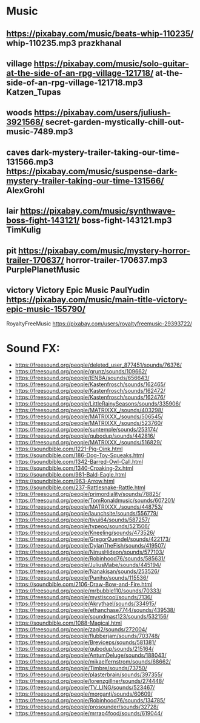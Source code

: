 # Music

https://pixabay.com/music/beats-whip-110235/
whip-110235.mp3
prazkhanal
-----------------------
village
https://pixabay.com/music/solo-guitar-at-the-side-of-an-rpg-village-121718/
at-the-side-of-an-rpg-village-121718.mp3
Katzen_Tupas
-----------------------
woods
https://pixabay.com/users/juliush-3921568/
secret-garden-mystically-chill-out-music-7489.mp3
-----------------------
caves
dark-mystery-trailer-taking-our-time-131566.mp3
https://pixabay.com/music/suspense-dark-mystery-trailer-taking-our-time-131566/
AlexGrohl
-----------------------
lair
https://pixabay.com/music/synthwave-boss-fight-143121/
boss-fight-143121.mp3
TimKulig
-----------------------
pit
https://pixabay.com/music/mystery-horror-trailer-170637/
horror-trailer-170637.mp3
PurplePlanetMusic
-----------------------
victory
Victory Epic Music
PaulYudin
https://pixabay.com/music/main-title-victory-epic-music-155790/
-----------------------
RoyaltyFreeMusic
https://pixabay.com/users/royaltyfreemusic-29393722/

# Sound FX:

* https://freesound.org/people/deleted_user_877451/sounds/76376/
* https://freesound.org/people/grunz/sounds/109662/
* https://freesound.org/people/IENBA/sounds/656643/
* https://freesound.org/people/Kastenfrosch/sounds/162465/
* https://freesound.org/people/Kastenfrosch/sounds/162472/
* https://freesound.org/people/Kastenfrosch/sounds/162476/
* https://freesound.org/people/LittleRainySeasons/sounds/335906/
* https://freesound.org/people/MATRIXXX_/sounds/403298/
* https://freesound.org/people/MATRIXXX_/sounds/506545/
* https://freesound.org/people/MATRIXXX_/sounds/523760/
* https://freesound.org/people/suntemple/sounds/253174/
* https://freesound.org/people/qubodup/sounds/442816/
* https://freesound.org/people/MATRIXXX_/sounds/516829/
* https://soundbible.com/1221-Pig-Oink.html
* https://soundbible.com/186-Dog-Toy-Squeaks.html
* https://soundbible.com/1342-Barred-Owl-Call.html
* https://soundbible.com/1340-Croaking-2x.html
* https://soundbible.com/981-Bald-Eagle.html
* https://soundbible.com/963-Arrow.html
* https://soundbible.com/237-Rattlesnake-Rattle.html
* https://freesound.org/people/primordiality/sounds/78825/
* https://freesound.org/people/TomRonaldmusic/sounds/607201/
* https://freesound.org/people/MATRIXXX_/sounds/448753/
* https://freesound.org/people/launchsite/sounds/556779/
* https://freesound.org/people/tivui64/sounds/587257/
* https://freesound.org/people/typeoo/sounds/521506/
* https://freesound.org/people/Kneeling/sounds/473526/
* https://freesound.org/people/GregorQuendel/sounds/422173/
* https://freesound.org/people/DylanTheFish/sounds/419507/
* https://freesound.org/people/NinusHideon/sounds/577103/
* https://freesound.org/people/Robinhood76/sounds/585631/
* https://freesound.org/people/JuliusMabe/sounds/445194/
* https://freesound.org/people/Nanakisan/sounds/253526/
* https://freesound.org/people/Puniho/sounds/115536/
* https://soundbible.com/2106-Draw-Bow-and-Fire.html
* https://freesound.org/people/mrbubble110/sounds/70333/
* https://freesound.org/people/mystiscool/sounds/7136/
* https://freesound.org/people/Akrythael/sounds/334915/
* https://freesound.org/people/ethanchase7744/sounds/439538/
* https://freesound.org/people/soundmast123/sounds/532156/
* https://soundbible.com/1088-Magical.html
* https://freesound.org/people/zagi2/sounds/272004/
* https://freesound.org/people/flubberjam/sounds/703748/
* https://freesound.org/people/Breviceps/sounds/581381/
* https://freesound.org/people/qubodup/sounds/215164/
* https://freesound.org/people/AntumDeluge/sounds/188043/
* https://freesound.org/people/mikaelfernstrom/sounds/68662/
* https://freesound.org/people/Timbre/sounds/73750/
* https://freesound.org/people/plasterbrain/sounds/397355/
* https://freesound.org/people/lorenzgillner/sounds/274448/
* https://freesound.org/people/TV_LING/sounds/523467/
* https://freesound.org/people/morgantj/sounds/60609/
* https://freesound.org/people/Robinhood76/sounds/134785/
* https://freesound.org/people/prosounder/sounds/32728/
* https://freesound.org/people/mrrap4food/sounds/619044/
